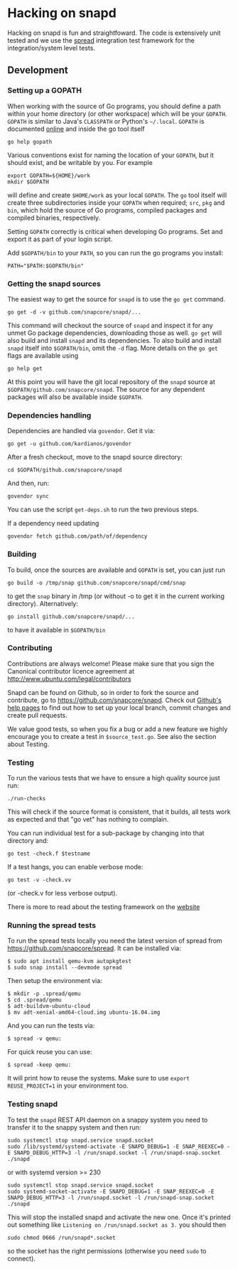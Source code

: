 # Hacking on snapd

Hacking on snapd is fun and straightfoward. The code is extensively
unit tested and we use the [spread](https://github.com/snapcore/spread)
integration test framework for the integration/system level tests.

## Development

### Setting up a GOPATH

When working with the source of Go programs, you should define a path within
your home directory (or other workspace) which will be your `GOPATH`. `GOPATH`
is similar to Java's `CLASSPATH` or Python's `~/.local`. `GOPATH` is documented
[online](http://golang.org/pkg/go/build/) and inside the go tool itself

    go help gopath

Various conventions exist for naming the location of your `GOPATH`, but it
should exist, and be writable by you. For example

    export GOPATH=${HOME}/work
    mkdir $GOPATH

will define and create `$HOME/work` as your local `GOPATH`. The `go` tool
itself will create three subdirectories inside your `GOPATH` when required;
`src`, `pkg` and `bin`, which hold the source of Go programs, compiled packages
and compiled binaries, respectively.

Setting `GOPATH` correctly is critical when developing Go programs. Set and
export it as part of your login script.

Add `$GOPATH/bin` to your `PATH`, so you can run the go programs you install:

    PATH="$PATH:$GOPATH/bin"

### Getting the snapd sources

The easiest way to get the source for `snapd` is to use the `go get` command.

    go get -d -v github.com/snapcore/snapd/...

This command will checkout the source of `snapd` and inspect it for any unmet
Go package dependencies, downloading those as well. `go get` will also build
and install `snapd` and its dependencies. To also build and install `snapd`
itself into `$GOPATH/bin`, omit the `-d` flag. More details on the `go get`
flags are available using

    go help get

At this point you will have the git local repository of the `snapd` source at
`$GOPATH/github.com/snapcore/snapd`. The source for any
dependent packages will also be available inside `$GOPATH`.

### Dependencies handling

Dependencies are handled via `govendor`. Get it via:

    go get -u github.com/kardianos/govendor

After a fresh checkout, move to the snapd source directory:

    cd $GOPATH/github.com/snapcore/snapd
   
And then, run:

    govendor sync

You can use the script `get-deps.sh` to run the two previous steps.

If a dependency need updating

    govendor fetch github.com/path/of/dependency

### Building

To build, once the sources are available and `GOPATH` is set, you can just run

    go build -o /tmp/snap github.com/snapcore/snapd/cmd/snap

to get the `snap` binary in /tmp (or without -o to get it in the current
working directory). Alternatively:

    go install github.com/snapcore/snapd/...

to have it available in `$GOPATH/bin`

### Contributing

Contributions are always welcome! Please make sure that you sign the
Canonical contributor licence agreement at
http://www.ubuntu.com/legal/contributors

Snapd can be found on Github, so in order to fork the source and contribute,
go to https://github.com/snapcore/snapd. Check out [Github's help
pages](https://help.github.com/) to find out how to set up your local branch,
commit changes and create pull requests.

We value good tests, so when you fix a bug or add a new feature we highly
encourage you to create a test in `$source_test.go`. See also the section
about Testing.

### Testing

To run the various tests that we have to ensure a high quality source just run:

    ./run-checks

This will check if the source format is consistent, that it builds, all tests
work as expected and that "go vet" has nothing to complain.

You can run individual test for a sub-package by changing into that directory and:

    go test -check.f $testname

If a test hangs, you can enable verbose mode:

    go test -v -check.vv

(or -check.v for less verbose output).

There is more to read about the testing framework on the [website](https://labix.org/gocheck)

### Running the spread tests

To run the spread tests locally you need the latest version of spread
from https://github.com/snapcore/spread. It can be installed via:

    $ sudo apt install qemu-kvm autopkgtest
    $ sudo snap install --devmode spread

Then setup the environment via:

    $ mkdir -p .spread/qemu
    $ cd .spread/qemu
    $ adt-buildvm-ubuntu-cloud
    $ mv adt-xenial-amd64-cloud.img ubuntu-16.04.img

And you can run the tests via:

    $ spread -v qemu:

For quick reuse you can use:

    $ spread -keep qemu:

It will print how to reuse the systems. Make sure to use
`export REUSE_PROJECT=1` in your environment too.


### Testing snapd

To test the `snapd` REST API daemon on a snappy system you need to
transfer it to the snappy system and then run:

    sudo systemctl stop snapd.service snapd.socket
    sudo /lib/systemd/systemd-activate -E SNAPD_DEBUG=1 -E SNAP_REEXEC=0 -E SNAPD_DEBUG_HTTP=3 -l /run/snapd.socket -l /run/snapd-snap.socket ./snapd

or with systemd version >= 230

    sudo systemctl stop snapd.service snapd.socket
    sudo systemd-socket-activate -E SNAPD_DEBUG=1 -E SNAP_REEXEC=0 -E SNAPD_DEBUG_HTTP=3 -l /run/snapd.socket -l /run/snapd-snap.socket ./snapd

This will stop the installed snapd and activate the new one. Once it's
printed out something like `Listening on /run/snapd.socket as 3.` you
should then

    sudo chmod 0666 /run/snapd*.socket

so the socket has the right permissions (otherwise you need `sudo` to
connect).
